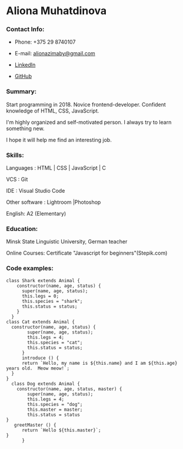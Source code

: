 # Aliona Muhatdinova


### Contact Info:

* Phone: +375 29 8740107

* E-mail: alionazimaby@gmail.com

* [LinkedIn](https://www.linkedin.com/in/aliona-muhatdinova-3b529b1b7/)

* [GitHub](https://www.github.com/AlionaMu)


### Summary:

Start programming in 2018. Novice frontend-developer. Confident knowledge of HTML, CSS, JavaScript. 

I'm highly organized and self-motivated person. I always try to learn something new. 

I hope it will help me find an interesting job. 


### Skills:

Languages : HTML | CSS | JavaScript | C

VCS : Git

IDE : Visual Studio Code

Other software : Lightroom |Photoshop

English: A2 (Elementary)

### Education:

Minsk State Linguistic University, German teacher

Online Courses: Certificate "Javascript for beginners"(Stepik.com)


### Code examples:

```
class Shark extends Animal {
    constructor(name, age, status) {
      super(name, age, status);
      this.legs = 0;
      this.species = "shark";
      this.status = status;
    }
  }  
class Cat extends Animal {
  constructor(name, age, status) {
        super(name, age, status);
        this.legs = 4;
        this.species = "cat";
        this.status = status;
      }
      introduce () {
      return `Hello, my name is ${this.name} and I am ${this.age} years old.  Meow meow!`;    
  } 
} 
  class Dog extends Animal {
    constructor(name, age, status, master) {
        super(name, age, status);
        this.legs = 4;
        this.species = "dog";      
        this.master = master; 
        this.status = status
}
   greetMaster () {
      return `Hello ${this.master}`;
}
      }
```

